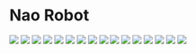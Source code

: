 # Nao Robot

![](Images/Slide1.jpeg)
![](Images/Slide2.jpeg)
![](Images/Slide3.jpeg)
![](Images/Slide4.jpeg)
![](Images/Slide5.jpeg)
![](Images/Slide6.jpeg)
![](Images/Slide7.jpeg)
![](Images/Slide8.jpeg)
![](Images/Slide9.jpeg)
![](Images/Slide10.jpeg)
![](Images/Slide11.jpeg)
![](Images/Slide12.jpeg)
![](Images/Slide13.jpeg)
![](Images/Slide14.jpeg)
![](Images/Slide15.jpeg)
![](Images/Slide16.jpeg)
